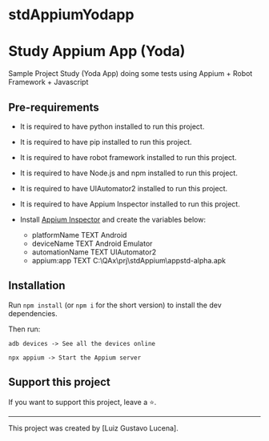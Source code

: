# stdAppiumYodapp
 
# Study Appium App (Yoda)

Sample Project Study (Yoda App) doing some tests using Appium + Robot Framework + Javascript

## Pre-requirements

* It is required to have python installed to run this project.
* It is required to have pip installed to run this project.
* It is required to have robot framework installed to run this project.
* It is required to have Node.js and npm installed to run this project.
* It is required to have UIAutomator2 installed to run this project.
* It is required to have Appium Inspector installed to run this project.

* Install [Appium Inspector](https://github.com/appium/appium-inspector) and create the variables below:
  * platformName 	TEXT	Android
  * deviceName	TEXT	Android Emulator
  * automationName	TEXT	UIAutomator2
  * appium:app	TEXT	C:\QAx\prj\stdAppium\appstd-alpha.apk

## Installation

Run `npm install` (or `npm i` for the short version) to install the dev dependencies.

Then run:
```
adb devices -> See all the devices online
```
```
npx appium -> Start the Appium server
```

## Support this project

If you want to support this project, leave a ⭐.

___

This project was created by [Luiz Gustavo Lucena].
